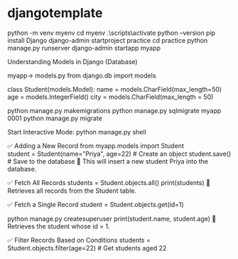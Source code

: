 # djangotemplate

python -m venv myenv
cd myenv
.\scripts\activate
python –version
pip install Django
django-admin startproject practice
cd practice
python manage.py runserver
django-admin startapp myapp


Understanding Models in Django (Database)

myapp→ models.py
from django.db import models


class Student(models.Model):
   name = models.CharField(max_length=50)
   age = models.IntegerField()
   city = models.CharField(max_length = 50)

python manage.py makemigrations
python manage.py sqlmigrate myapp 0001
python manage.py migrate

Start Interactive Mode: python manage.py shell

✅ Adding a New Record
from myapp.models import Student  
student = Student(name="Priya", age=22)  # Create an object
student.save()  # Save to the database
📌 This will insert a new student Priya into the database.


✅ Fetch All Records
students = Student.objects.all()
print(students)
📌 Retrieves all records from the Student table.


✅ Fetch a Single Record
student = Student.objects.get(id=1)


python manage.py createsuperuser
print(student.name, student.age)
📌 Retrieves the student whose id = 1.

✅ Filter Records Based on Conditions
students = Student.objects.filter(age=22)  # Get students aged 22
